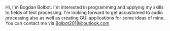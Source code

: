 Hi, I'm Bogdan Bolbot. I'm interested in programming and applying my skills to fields of text processing. 
I'm looking forward to get accustomed to audio processing also as well as creating GUI applications for some ideas of mine.
You can contact me via Bolbot2018@outlook.com


<!---
- 👋 Hi, I’m @Bolbot
- 👀 I’m interested in ...
- 🌱 I’m currently learning ...
- 💞️ I’m looking to collaborate on ...
- 📫 How to reach me ...

Bolbot/Bolbot is a ✨ special ✨ repository because its `README.md` (this file) appears on your GitHub profile.
You can click the Preview link to take a look at your changes.
--->
